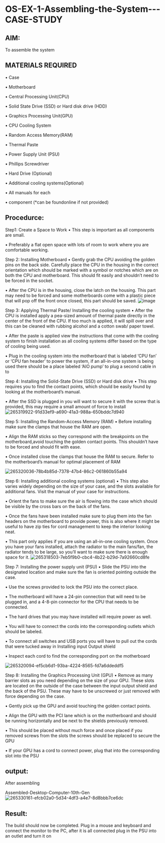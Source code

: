 # OS-EX-1-Assembling-the-System---CASE-STUDY

## AIM:
To assemble the system

## MATERIALS REQUIRED
• Case

• Motherboard

• Central Processing Unit(CPU)

• Solid State Drive (SSD) or Hard disk drive (HDD)

• Graphics Processing Unit(GPU)

• CPU Cooling System

• Random Access Memory(RAM)

• Thermal Paste

• Power Supply Unit (PSU)

• Phillips Screwdriver

• Hard Drive (Optional)

• Additional cooling systems(Optional)

• All manuals for each

• component (*can be foundonline if not provided)

## Procedurce:
Step1: Create a Space to Work
• This step is important as all components are small.

• Preferably a flat open space with lots of room to work where you are comfortable working.

Step 2: Installing Motherboard
• Gently grab the CPU avoiding the golden pins on the back side. Carefully place the CPU in the housing in the correct orientation which should be marked with a symbol or notches which are on both the CPU and motherboard. This should fit easily and shouldn’t need to be forced in the socket.

• After the CPU is in the housing, close the latch on the housing. This part may need to be forced and some motherboards come with a plastic piece that will pop off the front once closed, this part should be saved.
![image](https://github.com/Madhav005/OS-EX-1-Assembling-the-System---CASE-STUDY/assets/110885274/6f83f9ba-e614-4571-b3fd-747caf0280ce)


Step 3: Applying Thermal Paste/ Installing the cooling system
• After the CPU is installed apply a pea-sized amount of thermal paste directly in the center of the front of the CPU. If too much is applied, it will spill over and this can be cleaned with rubbing alcohol and a cotton swab/ paper towel.

• After the paste is applied view the instructions that come with the cooling system to finish installation as all cooling systems differ based on the type of cooling being used.

• Plug in the cooling system into the motherboard that is labeled ‘CPU fan’ or ‘CPU fan header’ to power the system, if an all-in-one system is being used there should be a place labeled ‘AIO pump’ to plug a second cable in to



Step 4: Installing the Solid-State Drive (SSD) or Hard disk drive
• This step requires you to find the contact points, which should be easily found by looking at the motherboard’s manual.

• After the SSD is plugged in you will want to secure it with the screw that is provided, this may require a small amount of force to install
![265319922-91d33ef9-a690-41a3-988a-650bddc7d940](https://github.com/Madhav005/OS-EX-1-Assembling-the-System---CASE-STUDY/assets/110885274/3b1ae7bb-6b37-4fca-8f3d-14cc5fb5bccb)


Step 5: Installing the Random-Access Memory (RAM)
• Before installing make sure the clamps that house the RAM are open.

• Align the RAM sticks so they correspond with the breakpoints on the motherboard,avoid touching the golden contact points. This shouldn’t have to be forced and should fit with ease.

• Once installed close the clamps that house the RAM to secure. Refer to the motherboard’s manual for optimal placement of RAM

![265320036-78b4b85d-7378-47b4-86c2-061860b55a94](https://github.com/Madhav005/OS-EX-1-Assembling-the-System---CASE-STUDY/assets/110885274/574bb1be-5ed2-46fa-92f7-1bc7a1524603)


Step 6: Installing additional cooling systems (optional)
• This step also varies widely depending on the size of your case, and the slots available for additional fans. Visit the manual of your case for instructions.

• Orient the fans to make sure the air is flowing into the case which should be visible by the cross bars on the back of the fans.

• Once the fans have been installed make sure to plug them into the fan headers on the motherboard to provide power, this is also where it might be useful to have zip ties for cord management to keep the interior looking neat.

• This part only applies if you are using an all-in-one cooling system. Once you have your fans installed, attach the radiator to the main fans/fan, the radiator tends to be large, so you’ll want to make sure there is enough space for it.
![265318503-7eb5f9b0-cbc4-4b22-b29d-7a92660cd8fe](https://github.com/Madhav005/OS-EX-1-Assembling-the-System---CASE-STUDY/assets/110885274/9c36a8ef-9b4b-4bb2-b9fb-d83ee66493ad)



Step 7: Installing the power supply unit (PSU)
• Slide the PSU into the designated location and make sure the fan is oriented pointing outside the case.

• Use the screws provided to lock the PSU into the correct place.

• The motherboard will have a 24-pin connection that will need to be plugged in, and a 4-8-pin connector for the CPU that needs to be connected.

• The hard drives that you may have installed will require power as well.

• You will have to connect the cords into the corresponding outlets which should be labeled.

• To connect all switches and USB ports you will have to pull out the cords that were tucked away in Installing input Output shield

• Inspect each cord to find the corresponding port on the motherboard

![265320094-ef5cb6d1-93ba-4224-8565-fd7a6ddeddf5](https://github.com/Madhav005/OS-EX-1-Assembling-the-System---CASE-STUDY/assets/110885274/7482e1e6-6398-4eb4-b70d-625d92153b3f)


Step 8: Installing the Graphics Processing Unit (GPU)
• Remove as many barrier slots as you need depending on the size of your GPU. These slots are located on the outside of the case between the input output shield and the back of the PSU. These may have to be unscrewed or just removed with force depending on the case.

• Gently pick up the GPU and avoid touching the golden contact points.

• Align the GPU with the PCI lane which is on the motherboard and should be running horizontally and be next to the shields previously removed.

• This should be placed without much force and once placed if you removed screws from the slots the screws should be replaced to secure the GPU

• If your GPU has a cord to connect power, plug that into the corresponding slot into the PSU

## output:
After assembling

Assembled-Desktop-Computer-10th-Gen
![265330161-efcb02a0-5d34-4df3-a4e7-8d8bbb7ce6dc](https://github.com/Madhav005/OS-EX-1-Assembling-the-System---CASE-STUDY/assets/110885274/f3f077b1-2bfd-4069-ad1c-742b6bf623cb)

## Result:
The build should now be completed. Plug in a mouse and keyboard and connect the monitor to the PC, after it is all connected plug in the PSU into an outlet and turn it on
